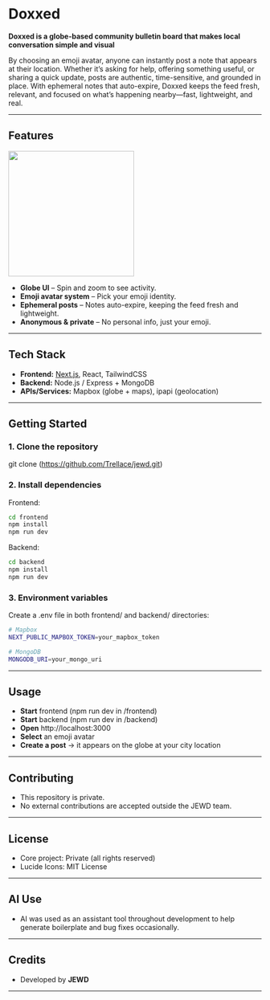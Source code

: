 # Doxxed 

**Doxxed is a globe-based community bulletin board that makes local conversation simple and visual**

By choosing an emoji avatar, anyone can instantly post a note that appears at their location. Whether it’s asking for help, offering something useful, or sharing a quick update, posts are authentic, time-sensitive, and grounded in place. With ephemeral notes that auto-expire, Doxxed keeps the feed fresh, relevant, and focused on what’s happening nearby—fast, lightweight, and real.

---

## Features



<img src="https://github.com/user-attachments/assets/97119943-f245-4c51-b25b-fe48b8fd060a" width="250" height="250"/>



-  **Globe UI** – Spin and zoom to see activity.
-  **Emoji avatar system** – Pick your emoji identity.
-  **Ephemeral posts** – Notes auto-expire, keeping the feed fresh and lightweight.
-  **Anonymous & private** – No personal info, just your emoji.

---

## Tech Stack
- **Frontend:** [Next.js](https://nextjs.org/), React, TailwindCSS
- **Backend:** Node.js / Express + MongoDB
- **APIs/Services:** Mapbox (globe + maps), ipapi (geolocation)

---

## Getting Started

### 1. Clone the repository

git clone (https://github.com/Trellace/jewd.git)

### 2. Install dependencies
Frontend:

```bash
cd frontend
npm install
npm run dev
```
Backend:
```bash
cd backend
npm install
npm run dev
```
### 3. Environment variables
Create a .env file in both frontend/ and backend/ directories:

```bash
# Mapbox
NEXT_PUBLIC_MAPBOX_TOKEN=your_mapbox_token

# MongoDB
MONGODB_URI=your_mongo_uri
```
---

## Usage
- **Start** frontend (npm run dev in /frontend)
- **Start** backend (npm run dev in /backend)
- **Open** http://localhost:3000
- **Select** an emoji avatar
- **Create a post** → it appears on the globe at your city location

---

## Contributing
- This repository is private.
- No external contributions are accepted outside the JEWD team.

---

## License
- Core project: Private (all rights reserved)
- Lucide Icons: MIT License

---

## AI Use
- AI was used as an assistant tool throughout development to help generate boilerplate and bug fixes occasionally.

---

## Credits
- Developed by **JEWD**

---

